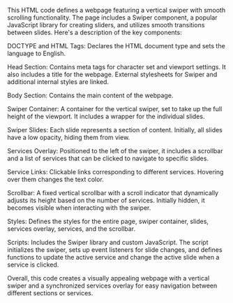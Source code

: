 This HTML code defines a webpage featuring a vertical swiper with smooth scrolling functionality. The page includes a Swiper component, a popular JavaScript library for creating sliders, and utilizes smooth transitions between slides. Here's a description of the key components:

DOCTYPE and HTML Tags: Declares the HTML document type and sets the language to English.

Head Section: Contains meta tags for character set and viewport settings. It also includes a title for the webpage. External stylesheets for Swiper and additional internal styles are linked.

Body Section: Contains the main content of the webpage.

Swiper Container: A container for the vertical swiper, set to take up the full height of the viewport. It includes a wrapper for the individual slides.

Swiper Slides: Each slide represents a section of content. Initially, all slides have a low opacity, hiding them from view.

Services Overlay: Positioned to the left of the swiper, it includes a scrollbar and a list of services that can be clicked to navigate to specific slides.

Service Links: Clickable links corresponding to different services. Hovering over them changes the text color.

Scrollbar: A fixed vertical scrollbar with a scroll indicator that dynamically adjusts its height based on the number of services. Initially hidden, it becomes visible when interacting with the swiper.

Styles: Defines the styles for the entire page, swiper container, slides, services overlay, services, and the scrollbar.

Scripts: Includes the Swiper library and custom JavaScript. The script initializes the swiper, sets up event listeners for slide changes, and defines functions to update the active service and change the active slide when a service is clicked.

Overall, this code creates a visually appealing webpage with a vertical swiper and a synchronized services overlay for easy navigation between different sections or services.
